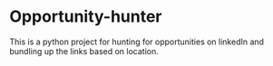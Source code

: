 # Opportunity-hunter
This is a python project for hunting for opportunities on linkedIn and bundling up the links based on location. 
